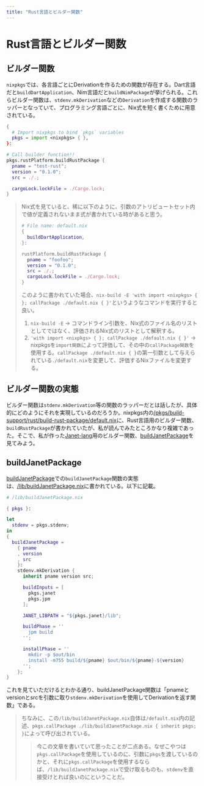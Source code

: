 ```yaml
---
title: "Rust言語とビルダー関数"
---
```


# Rust言語とビルダー関数

## ビルダー関数

`nixpkgs`では、各言語ごとにDerivationを作るための関数が存在する。Dart言語だと`buildDartApplication`、Nim言語だと`buildNimPackage`が挙げられる。これらビルダー関数は、`stdenv.mkDerivation`などの`Derivation`を作成する関数のラッパーとなっていて、プログラミング言語ごとに、Nix式を短く書くために用意されている。

```nix
{
  # Import nixpkgs to bind `pkgs` variables
  pkgs = import <nixpkgs> { },
}:

# Call builder function!!
pkgs.rustPlatform.buildRustPackage {
  pname = "test-rust";
  version = "0.1.0";
  src = ./.;

  cargoLock.lockFile = ./Cargo.lock;
}
```

> Nix式を見ていると、稀に以下のように、引数のアトリビュートセット内で値が定義されないまま式が書かれている時があると思う。
> ```nix
> # File name: default.nix
> {
>   buildDartApplication,
> }:
>
> rustPlatform.buildRustPackage {
>   pname = "foofoo";
>   version = "0.1.0";
>   src = ./.;
>   cargoLock.lockFile = ./Cargo.lock;
> }
> ```
> このように書かれていた場合、`nix-build -E 'with import <nixpkgs> { }; callPackage ./default.nix { }'`というようなコマンドを実行すると良い。
> 1. `nix-build -E` -> コマンドライン引数を、Nix式のファイル名のリストとしてではなく、評価されるNix式のリストとして解釈する。
> 1. `'with import <nixpkgs> { }; callPackage ./default.nix { }'` -> nixpkgsを`import関数`によって評価して、その中の`callPackage関数`を使用する。`callPackage ./default.nix { }`の第一引数として与えられている`./default.nix`を変更して、評価するNixファイルを変更する。

## ビルダー関数の実態

ビルダー関数は`stdenv.mkDerivation`等の関数のラッパーだとは話したが、具体的にどのようにそれを実現しているのだろうか。nixpkgs内の[/pkgs/build-support/rust/build-rust-package/default.nix](https://github.com/NixOS/nixpkgs/blob/8c4dc69b9732f6bbe826b5fbb32184987520ff26/pkgs/build-support/rust/build-rust-package/default.nix)に、Rust言語用のビルダー関数、`buildRustPackage`が書かれていたが、私が読んでみたところかなり複雑であった。そこで、私が作った[Janet-lang](https://janet-lang.org)用のビルダー関数、[buildJanetPackage](https://github.com/haruki7049/buildJanetPackage/tree/0.1.0)を見てみよう。

## buildJanetPackage

[buildJanetPackage](https://github.com/haruki7049/buildJanetPackage/tree/0.1.0)での`buildJanetPackage`関数の実態は、[/lib/buildJanetPackage.nix](https://github.com/haruki7049/buildJanetPackage/blob/0.1.0/lib/buildJanetPackage.nix)に書かれている。以下に記載。

```nix
# /lib/buildJanetPackage.nix

{ pkgs }:

let
  stdenv = pkgs.stdenv;
in
{
  buildJanetPackage =
    { pname
    , version
    , src
    }:
    stdenv.mkDerivation {
      inherit pname version src;

      buildInputs = [
        pkgs.janet
        pkgs.jpm
      ];

      JANET_LIBPATH = "${pkgs.janet}/lib";

      buildPhase = ''
        jpm build
      '';

      installPhase = ''
        mkdir -p $out/bin
        install -m755 build/${pname} $out/bin/${pname}-${version}
      '';
    };
}
```

これを見ていただけるとわかる通り、buildJanetPackage関数は「pnameとversionとsrcを引数に取り`stdenv.mkDerivation`を使用してDerivationを返す関数」である。

> ちなみに、この`/lib/buildJanetPackage.nix`自体は`/default.nix`内の記述、`pkgs.callPackage ./lib/buildJanetPackage.nix { inherit pkgs; }`によって呼び出されている。
>> 今この文章を書いていて思ったことが二点ある。なぜこやつは`pkgs.callPackage`を使用しているのに、引数に`pkgs`を渡しているのかと、それに`pkgs.callPackage`を使用するならば、`/lib/buildJanetPackage.nix`で受け取るものも、`stdenv`を直接受けとれば良いのにということだ。

